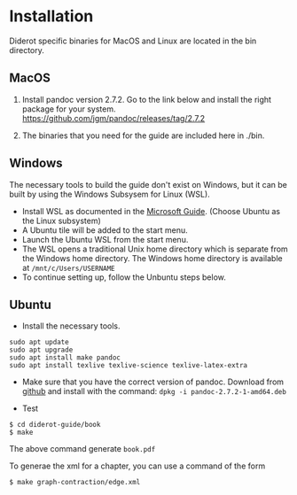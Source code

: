 # Installation

Diderot specific binaries for MacOS and Linux are located in the bin directory.


## MacOS
 1) Install pandoc version 2.7.2. Go to the link below and install the right package for your system. https://github.com/jgm/pandoc/releases/tag/2.7.2

2) The binaries that you need for the guide are included here in ./bin.


## Windows
The necessary tools to build the guide don't exist on Windows, but it can be built by using the Windows Subsysem for Linux (WSL).

- Install WSL as documented in the [Microsoft Guide](https://docs.microsoft.com/en-us/windows/wsl/install-win10). (Choose Ubuntu as the Linux subsystem) 
- A Ubuntu tile will be added to the start menu. 
- Launch the Ubuntu WSL from the start menu.
- The WSL opens a traditional Unix home directory which is separate from the Windows home directory. The Windows home directory is available at `/mnt/c/Users/USERNAME`
- To continue setting up, follow the Unbuntu steps below.

## Ubuntu
- Install the necessary tools.
```
sudo apt update
sudo apt upgrade
sudo apt install make pandoc
sudo apt install texlive texlive-science texlive-latex-extra
```

- Make sure that  you have the  correct version of pandoc.
Download from [github](https://github.com/jgm/pandoc/releases/tag/2.7.2)
and install with the command:
```dpkg -i pandoc-2.7.2-1-amd64.deb```

- Test
```
$ cd diderot-guide/book
$ make
```

The above command generate `book.pdf`


To generae the xml for a chapter, you can use a command of the form

```
$ make graph-contraction/edge.xml
```




